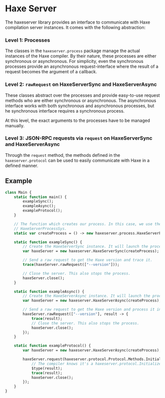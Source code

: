 # Haxe Server

The haxeserver library provides an interface to communicate with Haxe compilation server instances. It comes with the following abstraction:

### Level 1: Processes

The classes in the `haxeserver.process` package manage the actual instances of the Haxe compiler. By their nature, these processes are either synchronous or asynchronous. For simplicity, even the synchronous processes provide an asynchronous request-interface where the result of a request becomes the argument of a callback.

### Level 2: `rawRequest` on HaxeServerSync and HaxeServerAsync

These classes abstract over the processes and provide easy-to-use request methods who are either synchronous or asynchronous. The asynchronous interface works with both synchronous and asynchronous processes, but he synchronous interface requires a synchronous process.

At this level, the exact arguments to the processes have to be managed manually.

### Level 3: JSON-RPC requests via `request` on HaxeServerSync and HaxeServerAsync

Through the `request` method, the methods defined in the `haxeserver.protocol` can be used to easily communicate with Haxe in a defined manner.

## Example

```haxe
class Main {
	static function main() {
		exampleSync();
		exampleAsync();
		exampleProtocol();
	}

	// The function which creates our process. In this case, we use the synchronous
	// HaxeServerProcessSys.
	static var createProcess = () -> new haxeserver.process.HaxeServerProcessSys([]);

	static function exampleSync() {
		// Create the HaxeServerSync instance. It will launch the process automatically.
		var haxeServer = new haxeserver.HaxeServerSync(createProcess);

		// Send a raw request to get the Haxe version and trace it.
		trace(haxeServer.rawRequest(["--version"]));

		// Close the server. This also stops the process.
		haxeServer.close();
	}

	static function exampleAsync() {
		// Create the HaxeServerAsync instance. It will launch the process automatically.
		var haxeServer = new haxeserver.HaxeServerAsync(createProcess);

		// Send a raw request to get the Haxe version and process it in the callback.
		haxeServer.rawRequest(["--version"], result -> {
			trace(result);
			// Close the server. This also stops the process.
			haxeServer.close();
		});
	}

	static function exampleProtocol() {
		var haxeServer = new haxeserver.HaxeServerAsync(createProcess);

		haxeServer.request(haxeserver.protocol.Protocol.Methods.Initialize, {}, result -> {
			// The compiler knows it's a haxeserver.protocol.InitializeResult
			$type(result);
			trace(result);
			haxeServer.close();
		});
	}
}
```